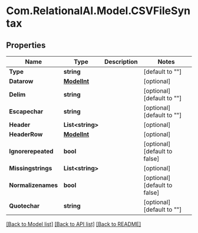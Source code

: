 
# Com.RelationalAI.Model.CSVFileSyntax

## Properties

Name | Type | Description | Notes
------------ | ------------- | ------------- | -------------
**Type** | **string** |  | [default to ""]
**Datarow** | [**ModelInt**](ModelInt.md) |  | [optional] 
**Delim** | **string** |  | [optional] [default to ""]
**Escapechar** | **string** |  | [optional] [default to ""]
**Header** | **List&lt;string&gt;** |  | [optional] 
**HeaderRow** | [**ModelInt**](ModelInt.md) |  | [optional] 
**Ignorerepeated** | **bool** |  | [optional] [default to false]
**Missingstrings** | **List&lt;string&gt;** |  | [optional] 
**Normalizenames** | **bool** |  | [optional] [default to false]
**Quotechar** | **string** |  | [optional] [default to ""]

[[Back to Model list]](../README.md#documentation-for-models)
[[Back to API list]](../README.md#documentation-for-api-endpoints)
[[Back to README]](../README.md)

